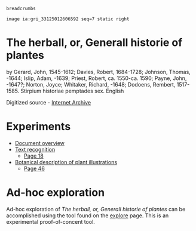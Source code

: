 `breadcrumbs`

`image ia:gri_33125012606592 seq=7 static right`

# The herball, or, Generall historie of plantes

by Gerard, John, 1545-1612; Davies, Robert, 1684-1728; Johnson, Thomas, -1644; Islip, Adam, -1639; Priest, Robert, ca. 1550-ca. 1590; Payne, John, -1647?; Norton, Joyce; Whitaker, Richard, -1648; Dodoens, Rembert, 1517-1585. Stirpium historiae pemptades sex. English

Digitized source - [Internet Archive](https://archive.org/details/gri_33125012606592/page/n5/mode/2up)

# Experiments

- [Document overview](document-overview)
- [Text recognition](text-recognition)
  - [Page 18](text-recognition/p18)
- [Botanical description of plant illustrations](botanical-description)
  - [Page 46](botanical-description/p46)

# Ad-hoc exploration

Ad-hoc exploration of *The herball, or, Generall historie of plantes* can be accomplished using the tool found on the [explore](explore) page.  This is an experimental proof-of-concent tool.
